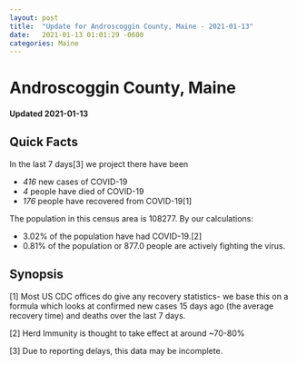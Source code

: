 ```yaml
---
layout: post
title:  "Update for Androscoggin County, Maine - 2021-01-13"
date:   2021-01-13 01:01:29 -0600
categories: Maine
---
```


# Androscoggin County, Maine
#### Updated 2021-01-13

## Quick Facts

In the last 7 days[3] we project there have been
- *416* new cases of COVID-19
- *4* people have died of COVID-19
- *176* people have recovered from COVID-19[1]

The population in this census area is 108277. By our calculations:
- 3.02% of the population have had COVID-19.[2]
- 0.81% of the population or 877.0 people are actively fighting the virus.

## Synopsis




[1] Most US CDC offices do give any recovery statistics- we base this on a formula which looks at confirmed new cases
15 days ago (the average recovery time) and deaths over the last 7 days.

[2] Herd Immunity is thought to take effect at around ~70-80%

[3] Due to reporting delays, this data may be incomplete.
 
    